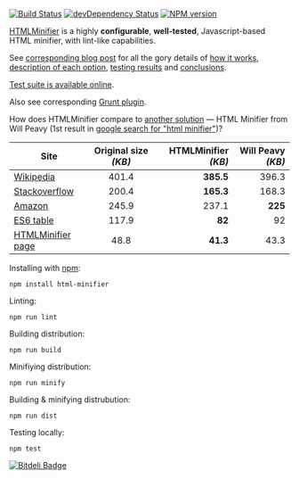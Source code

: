 [![Build Status](https://travis-ci.org/kangax/html-minifier.png)](https://travis-ci.org/kangax/html-minifier)
[![devDependency Status](https://david-dm.org/kangax/html-minifier/dev-status.png?theme=shields.io)](https://david-dm.org/kangax/html-minifier#info=devDependencies)
[![NPM version](https://badge.fury.io/js/html-minifier.png)](http://badge.fury.io/js/html-minifier)

[HTMLMinifier](http://kangax.github.io/html-minifier/) is a highly __configurable__, __well-tested__, Javascript-based HTML minifier, with lint-like capabilities.

See [corresponding blog post](http://perfectionkills.com/experimenting-with-html-minifier/) for all the gory details of [how it works](http://perfectionkills.com/experimenting-with-html-minifier/#how_it_works), [description of each option](http://perfectionkills.com/experimenting-with-html-minifier/#options), [testing results](http://perfectionkills.com/experimenting-with-html-minifier/#field_testing) and [conclusions](http://perfectionkills.com/experimenting-with-html-minifier/#cost_and_benefits).

[Test suite is available online](http://kangax.github.io/html-minifier/tests/).

Also see corresponding [Grunt plugin](https://github.com/gruntjs/grunt-contrib-htmlmin).

How does HTMLMinifier compare to [another solution](http://www.willpeavy.com/minifier/) — HTML Minifier from Will Peavy (1st result in [google search for "html minifier"](https://www.google.com/#q=html+minifier))?

| Site          | Original size _(KB)_ | HTMLMinifier _(KB)_  | Will Peavy _(KB)_  |
| ------------- |:-------------:| -------------:| -----------:|
| [Wikipedia](http://en.wikipedia.org/wiki/President_of_the_United_States)     | 401.4       | <b>385.5</b>       |   396.3   |
| [Stackoverflow](http://stackoverflow.com) | 200.4       | <b>165.3</b>       |   168.3   |
| [Amazon](http://amazon.com)        | 245.9       | 237.1       |   <b>225</b>     |
| [ES6 table](http://kangax.github.io/es5-compat-table/es6/)     | 117.9       | <b>82</b>          |   92      |
| [HTMLMinifier page](https://github.com/kangax/html-minifier)     | 48.8       | <b>41.3</b>          |   43.3      |


Installing with [npm](https://github.com/isaacs/npm):

```
npm install html-minifier
```

Linting:

```
npm run lint
```

Building distribution:

```
npm run build
```

Minifiying distribution:

```
npm run minify
```

Building & minifying distrubution:

```
npm run dist
```

Testing locally:

```
npm test
```

[![Bitdeli Badge](https://d2weczhvl823v0.cloudfront.net/kangax/html-minifier/trend.png)](https://bitdeli.com/free "Bitdeli Badge")
